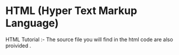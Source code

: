 # HTML (Hyper Text Markup Language)
HTML Tutorial :- The source file you will find in the html code are also proivided .

